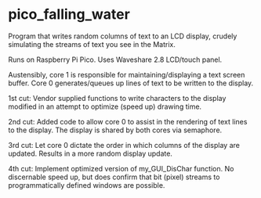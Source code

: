 pico_falling_water
==================
Program that writes random columns of text to an LCD display, crudely
simulating the streams of text you see in the Matrix.

Runs on Raspberry Pi Pico. Uses Waveshare 2.8 LCD/touch panel.

Austensibly, core 1 is responsible for maintaining/displaying a text
screen buffer. Core 0 generates/queues up lines of text to be written
to the display.

 1st cut: Vendor supplied functions to write characters to the display
          modified in an attempt to optimize (speed up) drawing time.
	  
 2nd cut: Added code to allow core 0 to assist in the rendering of text
          lines to the display. The display is shared by both cores via
          semaphore.
	  
 3rd cut: Let core 0 dictate the order in which columns of the display
          are updated. Results in a more random display update.
	  
 4th cut: Implement optimized version of my_GUI_DisChar function. No
          discernable speed up, but does confirm that bit (pixel) streams
	  to programmatically defined windows are possible.
	  
